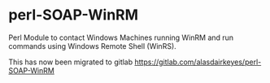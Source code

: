 # perl-SOAP-WinRM
Perl Module to contact Windows Machines running WinRM and run commands using Windows Remote Shell (WinRS).

This has now been migrated to gitlab https://gitlab.com/alasdairkeyes/perl-SOAP-WinRM
